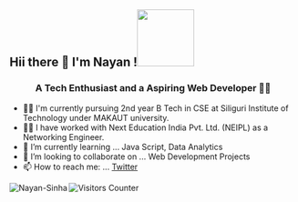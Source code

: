 <h2><a id="user-content" class="anchor" aria-hidden="true" href="#hi"></a> Hii there 👋 I'm Nayan !<img
            src="https://media4.giphy.com/media/ujrj9aoOdNvXO/200w.webp?cid=ecf05e47jrjwamzhe80kct51tclqqo69iwnxhjkyh7syb2of&rid=200w.webp"
            width="100" data-canonical-src="https://media.giphy.com/media/mGcNjsfWAjY5AEZNw6/giphy.gif"
            style="max-width:100%;"></a></h2>
<h3 align="center">A Tech Enthusiast and a Aspiring Web Developer 👨‍💻</h3>
<link rel="stylesheet" href="https://cdnjs.cloudflare.com/ajax/libs/font-awesome/4.7.0/css/font-awesome.min.css">
            
   - 👨‍🎓 I'm currently pursuing 2nd year B Tech in CSE at Siliguri Institute of Technology under MAKAUT university.
   - 👨‍💻 I have worked with Next Education India Pvt. Ltd. (NEIPL) as a Networking Engineer.
   - 🌱 I’m currently learning ... Java Script, Data Analytics
   - 👯 I’m looking to collaborate on ... Web Development Projects
   - 📫 How to reach me: ... <a href="https://twitter.com/Nayan_Kr_Sinha">Twitter</a>



<p><img align="left" img src="https://komarev.com/ghpvc/?username=sumitvajarinkar&label=Profile%20views&color=129e00&style=plastic" alt="Nayan-Sinha"/></p>
        
<p><img align="left" img src="https://visitor-badge.glitch.me/badge?page_id=surjithctly.surjithctly" alt="Visitors Counter" alt="Nayan-Sinha"/> </p>





<!--Here are some ideas to get you started:

- 🔭 I’m currently working on ...
- 🌱 I’m currently learning ...
- 👯 I’m looking to collaborate on ...
- 🤔 I’m looking for help with ...
- 💬 Ask me about ...
- 📫 How to reach me: ...
- 😄 Pronouns: ...
- ⚡ Fun fact: ...
-->
